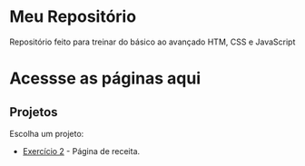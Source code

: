 # Meu Repositório

Repositório feito para treinar do básico ao avançado HTM, CSS e JavaScript

# Acessse as páginas aqui


## Projetos

Escolha um projeto:

- [Exercício 2](Pagina-de-receita-Treino-2/) - Página de receita.
